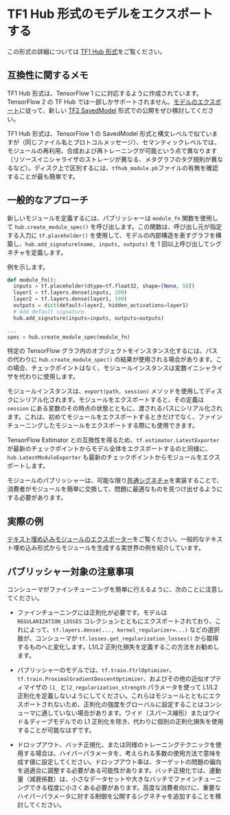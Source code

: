 <!--* freshness: { owner: 'maringeo' reviewed: '2021-10-10' review_interval: '6 months' } *-->

# TF1 Hub 形式のモデルをエクスポートする

この形式の詳細については [TF1 Hub 形式](tf1_hub_module.md)をご覧ください。

## 互換性に関するメモ

TF1 Hub 形式は、TensorFlow 1 にに対応するように作成されています。TensorFlow 2 の TF Hub では一部しかサポートされません。[モデルのエクスポート](exporting_tf2_saved_model)に従って、新しい [TF2 SavedModel](tf2_saved_model.md) 形式での公開をぜひ検討してください。

TF1 Hub 形式は、TensorFlow 1 の SavedModel 形式と構文レベルで似ていますが（同じファイル名とプロトコルメッセージ）、セマンティックレベルでは、モジュールの再利用、合成および再トレーニングが可能という点で異なります（リソースイニシャライザのストレージが異なる、メタグラフのタグ規則が異なるなど）。ディスク上で区別するには、<code>tfhub_module.pb</code>ファイルの有無を確認することが最も簡単です。

## 一般的なアプローチ

新しいモジュールを定義するには、パブリッシャーは `module_fn` 関数を使用して `hub.create_module_spec()` を呼び出します。この関数は、呼び出し元が指定する入力に `tf.placeholder()` を使用して、モデルの内部構造を表すグラフを構築し、`hub.add_signature(name, inputs, outputs)` を 1 回以上呼び出してシグネチャを定義します。

例を示します。

```python
def module_fn():
  inputs = tf.placeholder(dtype=tf.float32, shape=[None, 50])
  layer1 = tf.layers.dense(inputs, 200)
  layer2 = tf.layers.dense(layer1, 100)
  outputs = dict(default=layer2, hidden_activations=layer1)
  # Add default signature.
  hub.add_signature(inputs=inputs, outputs=outputs)

...
spec = hub.create_module_spec(module_fn)
```

特定の TensorFlow グラフ内のオブジェクトをインスタンス化するには、パスの代わりに `hub.create_module_spec()` の結果が使用される場合があります。この場合、チェックポイントはなく、モジュールインスタンスは変数イニシャライザを代わりに使用します。

モジュールインスタンスは、`export(path, session)` メソッドを使用してディスクにシリアル化されます。モジュールをエクスポートすると、その定義は `session` にある変数のその時点の状態とともに、渡されるパスにシリアル化されます。これは、初めてモジュールをエクスポートするときだけでなく、ファインチューニングしたモジュールをエクスポートする際にも使用できます。

TensorFlow Estimator との互換性を得るため、`tf.estimator.LatestExporter` が最新のチェックポイントからモデル全体をエクスポートするのと同様に、`hub.LatestModuleExporter` も最新のチェックポイントからモジュールをエクスポートします。

モジュールのパブリッシャーは、可能な限り[共通シグネチャ](common_signatures/index.md)を実装することで、消費者がモジュールを簡単に交換して、問題に最適なものを見つけ出せるようにする必要があります。

## 実際の例

[テキスト埋め込みモジュールのエクスポーター](https://github.com/tensorflow/hub/blob/master/examples/text_embeddings/export.py)をご覧ください。一般的なテキスト埋め込み形式からモジュールを生成する実世界の例を紹介しています。

## パブリッシャー対象の注意事項

コンシューマがファインチューニングを簡単に行えるように、次のことに注意してください。

- ファインチューニングには正則化が必要です。モデルは `REGULARIZATION_LOSSES` コレクションとともにエクスポートされており、これによって、`tf.layers.dense(..., kernel_regularizer=...)` などの選択肢が、コンシューマが `tf.losses.get_regularization_losses()` から取得するものへと変化します。L1/L2 正則化損失を定義するこの方法をお勧めします。

- パブリッシャーのモデルでは、`tf.train.FtrlOptimizer`、`tf.train.ProximalGradientDescentOptimizer`、およびその他の近似オプティマイザの `l1_` と`l2_regularization_strength` パラメータを使って L1/L2 正則化を定義しないようにしてください。これらはモジュールとともにエクスポートされないため、正則化の強度をグローバルに設定することはコンシューマに適していない場合があります。ワイド（スパース線形）またはワイド＆ディープモデルでの L1 正則化を除き、代わりに個別の正則化損失を使用することが可能なはずです。

- ドロップアウト、バッチ正規化、または同様のトレーニングテクニックを使用する場合は、ハイパーパラメータを、考えられる多数の使用方法で意味を成す値に設定してください。ドロップアウト率は、ターゲットの問題の偏向を過適合に調整する必要がある可能性があります。バッチ正規化では、運動量（減衰係数）は、小さなデータセットや大きなバッチでファインチューニングできる程度に小さくある必要があります。高度な消費者向けに、重要なハイパーパラメータに対する制御を公開するシグネチャを追加することを検討してください。
